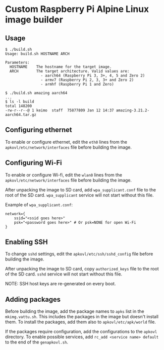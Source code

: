 # Custom Raspberry Pi Alpine Linux image builder

## Usage

```
$ ./build.sh
Usage: build.sh HOSTNAME ARCH

Parameters:
  HOSTNAME    The hostname for the target image.
  ARCH        The target architecture. Valid values are:
                - aarch64 (Raspberry Pi 3, 3+, 4, 5 and Zero 2)
                - armv7 (Raspberry Pi 2, 3, 3+ and Zero 2)
                - armhf (Raspberry Pi 1 and Zero)
```

```
$ ./build.sh amazing aarch64
...
$ ls -l build
total 148200
-rw-r--r--@ 1 keimo  staff  75877809 Jan 12 14:37 amazing-3.21.2-aarch64.tar.gz
```

## Configuring ethernet

To enable or configure ethernet, edit the `eth0` lines from the
`apkovl/etc/network/interfaces` file before building the image.

## Configuring Wi-Fi

To enable or configure Wi-fi, edit the `wlan0` lines from the
`apkovl/etc/network/interfaces` file before building the image.

After unpacking the image to SD card, add `wpa_supplicant.conf` file to the
root of the SD card. `wpa_supplicant` service will not start without this file.

Example of `wpa_supplicant.conf`:
```
network={
    ssid="<ssid goes here>"
    psk="<password goes here>" # Or psk=NONE for open Wi-Fi
}
```

## Enabling SSH

To change `sshd` settings, edit the `apkovl/etc/ssh/sshd_config` file before
building the image.

After unpacking the image to SD card, copy `authorized_keys` file to the root
of the SD card. `sshd` service will not start without this file.

NOTE: SSH host keys are re-generated on every boot.

## Adding packages

Before building the image, add the package names to `apks` list in the 
`mkimg.vattu.sh`. This includes the packages in the image but doesn't install
them. To install the packages, add them also to `apkovl/etc/apk/world` file.

If the packages require configuration, add the configurations to the `apkovl`
directory. To enable possible services, add `rc_add <service name> default` to
the end of the `genapkovl.sh`.
